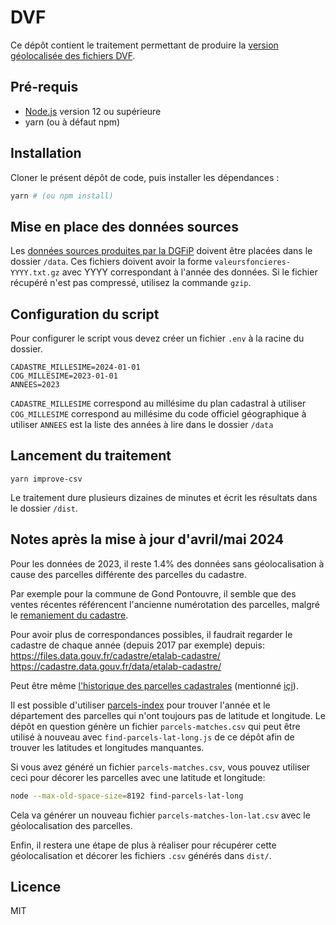 # DVF

Ce dépôt contient le traitement permettant de produire la [version géolocalisée des fichiers DVF](https://www.data.gouv.fr/fr/datasets/demandes-de-valeurs-foncieres-geolocalisees/).

## Pré-requis

- [Node.js](https://nodejs.org) version 12 ou supérieure
- yarn (ou à défaut npm)

## Installation

Cloner le présent dépôt de code, puis installer les dépendances :

```bash
yarn # (ou npm install)
```

## Mise en place des données sources

Les [données sources produites par la DGFiP](https://www.data.gouv.fr/datasets/5c4ae55a634f4117716d5656) doivent être placées dans le dossier `/data`.
Ces fichiers doivent avoir la forme `valeursfoncieres-YYYY.txt.gz` avec YYYY correspondant à l'année des données. Si le fichier récupéré n'est pas compressé, utilisez la commande `gzip`.

## Configuration du script

Pour configurer le script vous devez créer un fichier `.env` à la racine du dossier.

```
CADASTRE_MILLESIME=2024-01-01
COG_MILLESIME=2023-01-01
ANNEES=2023
```

`CADASTRE_MILLESIME` correspond au millésime du plan cadastral à utiliser
`COG_MILLESIME` correspond au millésime du code officiel géographique à utiliser
`ANNEES` est la liste des années à lire dans le dossier `/data`

## Lancement du traitement

```
yarn improve-csv
```

Le traitement dure plusieurs dizaines de minutes et écrit les résultats dans le dossier `/dist`.

## Notes après la mise à jour d'avril/mai 2024

Pour les données de 2023, il reste 1.4% des données sans géolocalisation à cause des parcelles différente
des parcelles du cadastre.

Par exemple pour la commune de Gond Pontouvre, il semble que des ventes récentes référencent
l'ancienne numérotation des parcelles, malgré le [remaniement du
cadastre](https://www.gond-pontouvre.fr/2021/03/09/remaniement-du-cadastre/).

Pour avoir plus de correspondances possibles, il faudrait regarder le cadastre de chaque année
(depuis 2017 par exemple) depuis:
https://files.data.gouv.fr/cadastre/etalab-cadastre/
https://cadastre.data.gouv.fr/data/etalab-cadastre/

Peut être même [l'historique des parcelles cadastrales](https://www.data.gouv.fr/fr/datasets/historique-des-parcelles-cadastrales-filiation/#/discussions) (mentionné [içi](https://github.com/datagouv/dvf/issues/20#issue-1222746867)).

Il est possible d'utiliser [parcels-index](https://github.com/optimix/parcels-index) pour trouver l'année et le département
des parcelles qui n'ont toujours pas de latitude et longitude.
Le dépôt en question génère un fichier `parcels-matches.csv` qui peut être utilisé à nouveau avec `find-parcels-lat-long.js`
de ce dépôt afin de trouver les latitudes et longitudes manquantes.

Si vous avez généré un fichier `parcels-matches.csv`, vous pouvez utiliser ceci pour décorer les parcelles avec une
latitude et longitude:

```bash
node --max-old-space-size=8192 find-parcels-lat-long
```

Cela va générer un nouveau fichier `parcels-matches-lon-lat.csv` avec le géolocalisation des parcelles.

Enfin, il restera une étape de plus à réaliser pour récupérer cette géolocalisation et décorer les fichiers `.csv` générés dans `dist/`.

## Licence

MIT
